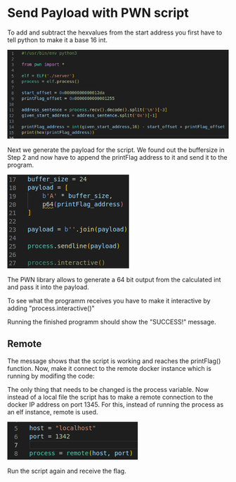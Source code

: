 # Send Payload with PWN script
To add and subtract the hexvalues from the start address you first have to tell python to make it a base 16 int. 

![Flag Address](../images/python-1.4.png)

Next we generate the payload for the script. We found out the buffersize in Step 2 and now have to append the printFlag address to it and send it to the program. 

![Generate Payload](../images/python-1.5.png)

The PWN library allows to generate a 64 bit output from the calculated int and pass it into the payload.  

To see what the programm receives you have to make it interactive by adding "process.interactive()"

Running the finished programm should show the "SUCCESS!" message.

## Remote
The message shows that the script is working and reaches the printFlag() function. Now, make it connect to the remote docker instance which is running by modifing the code:

The only thing that needs to be changed is the process variable. Now instead of a local file the script has to make a remote connection to the docker IP address on port 1345. For this, instead of running the process as an elf instance, remote is used.

![Remote](../images/python-1.6.png)

Run the script again and receive the flag. 